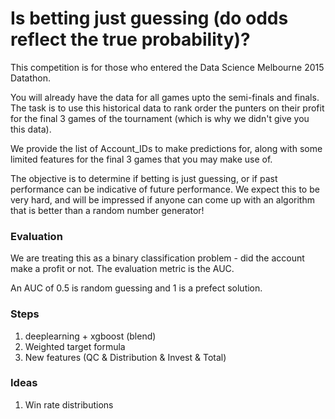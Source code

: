 # Is betting just guessing (do odds reflect the true probability)?

This competition is for those who entered the Data Science Melbourne 2015 Datathon.

You will already have the data for all games upto the semi-finals and finals. The task is to use this historical data to rank order the punters on their profit for the final 3 games of the tournament (which is why we didn't give you this data).

We provide the list of Account_IDs to make predictions for, along with some limited features for the final 3 games that you may make use of.

The objective is to determine if betting is just guessing, or if past performance can be indicative of future performance. We expect this to be very hard, and will be impressed if anyone can come up with an algorithm that is better than a random number generator! 

### Evaluation

We are treating this as a binary classification problem - did the account make a profit or not. The evaluation metric is the AUC.

An AUC of 0.5 is random guessing and 1 is a prefect solution.

### Steps
1. deeplearning + xgboost (blend)
2. Weighted target formula
3. New features (QC & Distribution & Invest & Total)

### Ideas
1. Win rate distributions
